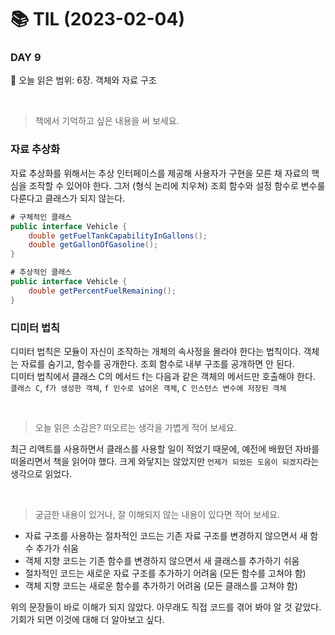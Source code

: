# :books: TIL (2023-02-04)

### DAY 9
🔖 오늘 읽은 범위: 6장. 객체와 자료 구조

<br>

> 책에서 기억하고 싶은 내용을 써 보세요.

### 자료 추상화

자료 추상화를 위해서는 추상 인터페이스를 제공해 사용자가 구현을 모른 채 자료의 핵심을 조작할 수 있어야 한다. 그저 (형식 논리에 치우쳐) 조회 함수와 설정 함수로 변수룰 다룬다고 클래스가 되지 않는다.

```java
# 구체적인 클래스 
public interface Vehicle {
	double getFuelTankCapabilityInGallons();
	double getGallonOfGasoline();
}

# 추상적인 클래스
public interface Vehicle {
	double getPercentFuelRemaining();
}
```

### 디미터 법칙
디미터 법칙은 모듈이 자신이 조작하는 개체의 속사정을 몰라야 한다는 법칙이다. 객체는 자료를 숨기고, 함수를 공개한다. 조회 함수로 내부 구조를 공개하면 안 된다.  
디미터 법칙에서 클래스 C의 메서드 f는 다음과 같은 객체의 메서드만 호출해야 한다.  
`클래스 C`, `f가 생성한 객체`, `f 인수로 넘어온 객체`, `C 인스턴스 변수에 저장된 객체`


<br>

> 오늘 읽은 소감은? 떠오르는 생각을 가볍게 적어 보세요.

최근 리액트를 사용하면서 클래스를 사용할 일이 적었기 때문에, 예전에 배웠던 자바를 떠올리면서 책을 읽어야 했다. 크게 와닿지는 않았지만 `언제가 되었든 도움이 되겠지`라는 생각으로 읽었다.

<br>

> 궁금한 내용이 있거나, 잘 이해되지 않는 내용이 있다면 적어 보세요.

- 자료 구조를 사용하는 절차적인 코드는 기존 자료 구조를 변경하지 않으면서 새 함수 추가가 쉬움
- 객체 지향 코드는 기존 함수를 변경하지 않으면서 새 클래스를 추가하기 쉬움
- 절차적인 코드는 새로운 자료 구조를 추가하기 어려움 (모든 함수를 고쳐야 함)
- 객체 지향 코드는 새로운 함수를 추가하기 어려움 (모든 클래스를 고쳐야 함)

위의 문장들이 바로 이해가 되지 않았다. 아무래도 직접 코드를 겪어 봐야 알 것 같았다. 기회가 되면 이것에 대해 더 알아보고 싶다.
